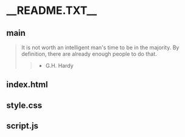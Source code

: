 <h1>__README.TXT__</h1>

<h2>main</h2>

>It is not worth an intelligent man's time to be in the majority. 
>By definition, there are already enough people to do that.
>> - G.H. Hardy

<h2>index.html</h2>

<h2>style.css</h2>

<h2>script.js</h2>
